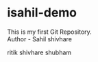 # isahil-demo
This is my first Git Repository.
<br>
Author - Sahil shivhare

ritik shivhare
shubham
